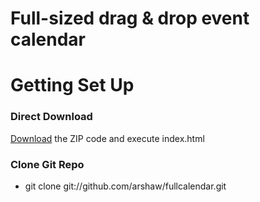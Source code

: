 Full-sized drag & drop event calendar
=====================================

<h1>Getting Set Up</h1>


<h3>Direct Download</h3>
<a href="https://github.com/neotic82/CompleteFullCalendar/archive/master.zip">Download</a> the ZIP code and execute index.html


<h3>Clone Git Repo</h3>

- git clone git://github.com/arshaw/fullcalendar.git

